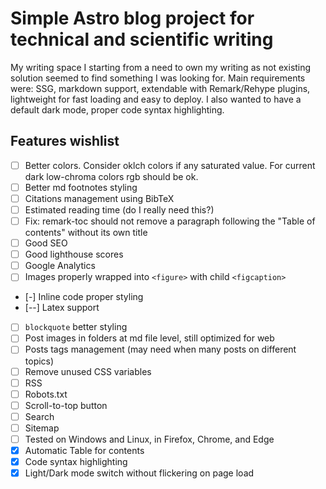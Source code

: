 # Simple Astro blog project for technical and scientific writing

My writing space I starting from a need to own my writing as not existing solution seemed to find something I was looking for. Main requirements were: SSG, markdown support, extendable with Remark/Rehype plugins, lightweight for fast loading and easy to deploy. I also wanted to have a default dark mode, proper code syntax highlighting.

## Features wishlist

-   [ ] Better colors. Consider oklch colors if any saturated value. For current dark low-chroma colors rgb should be ok.
-   [ ] Better md footnotes styling
-   [ ] Citations management using BibTeX
-   [ ] Estimated reading time (do I really need this?)
-   [ ] Fix: remark-toc should not remove a paragraph following the "Table of contents" without its own title
-   [ ] Good SEO
-   [ ] Good lighthouse scores
-   [ ] Google Analytics
-   [ ] Images properly wrapped into `<figure>` with child `<figcaption>`
-   [-] Inline code proper styling
-   [--] Latex support
-   [ ] `blockquote` better styling
-   [ ] Post images in folders at md file level, still optimized for web
-   [ ] Posts tags management (may need when many posts on different topics)
-   [ ] Remove unused CSS variables
-   [ ] RSS
-   [ ] Robots.txt
-   [ ] Scroll-to-top button
-   [ ] Search
-   [ ] Sitemap
-   [ ] Tested on Windows and Linux, in Firefox, Chrome, and Edge
-   [x] Automatic Table for contents
-   [x] Code syntax highlighting
-   [x] Light/Dark mode switch without flickering on page load
